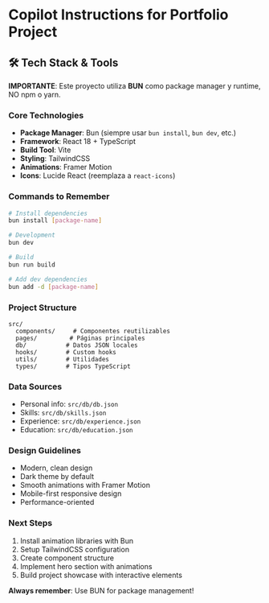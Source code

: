 # Copilot Instructions for Portfolio Project

## 🛠️ Tech Stack & Tools

**IMPORTANTE**: Este proyecto utiliza **BUN** como package manager y runtime, NO npm o yarn.

### Core Technologies

- **Package Manager**: Bun (siempre usar `bun install`, `bun dev`, etc.)
- **Framework**: React 18 + TypeScript
- **Build Tool**: Vite
- **Styling**: TailwindCSS
- **Animations**: Framer Motion
- **Icons**: Lucide React (reemplaza a `react-icons`)

### Commands to Remember

```bash
# Install dependencies
bun install [package-name]

# Development
bun dev

# Build
bun run build

# Add dev dependencies
bun add -d [package-name]
```

### Project Structure

```
src/
  components/     # Componentes reutilizables
  pages/         # Páginas principales
  db/           # Datos JSON locales
  hooks/        # Custom hooks
  utils/        # Utilidades
  types/        # Tipos TypeScript
```

### Data Sources

- Personal info: `src/db/db.json`
- Skills: `src/db/skills.json`
- Experience: `src/db/experience.json`
- Education: `src/db/education.json`

### Design Guidelines

- Modern, clean design
- Dark theme by default
- Smooth animations with Framer Motion
- Mobile-first responsive design
- Performance-oriented

### Next Steps

1. Install animation libraries with Bun
2. Setup TailwindCSS configuration
3. Create component structure
4. Implement hero section with animations
5. Build project showcase with interactive elements

**Always remember**: Use BUN for package management!
